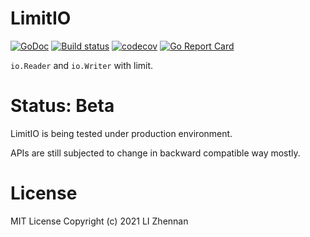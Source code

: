 # LimitIO

[![GoDoc](https://godoc.org/github.com/nanmu42/limitio?status.svg)](https://pkg.go.dev/github.com/nanmu42/limitio)
[![Build status](https://github.com/nanmu42/limitio/workflows/test/badge.svg)](https://github.com/nanmu42/limitio/actions)
[![codecov](https://codecov.io/gh/nanmu42/limitio/branch/master/graph/badge.svg)](https://codecov.io/gh/nanmu42/limitio)
[![Go Report Card](https://goreportcard.com/badge/github.com/nanmu42/limitio)](https://goreportcard.com/report/github.com/nanmu42/limitio)

`io.Reader` and `io.Writer` with limit.

# Status: Beta

LimitIO is being tested under production environment.

APIs are still subjected to change in backward compatible way mostly.

# License

MIT License
Copyright (c) 2021 LI Zhennan

